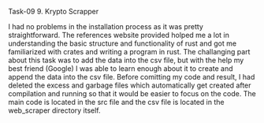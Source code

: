 Task-09  9. Krypto Scrapper

I had no problems in the installation process as it was pretty straightforward. The references website provided holped me a lot in understanding the basic structure and functionality of rust and got me familiarized with crates and writing a program in rust. 
The challanging part about this task was to add the data into the csv file, but with the help my best friend (Google) I was able to learn enough about it to create and append the data into the csv file.
Before comitting my code and result, I had deleted the excess and garbage files which automatically get created after compilation and running so that it would be easier to focus on the code. The main code is located in the src file and the csv file is located in the web_scraper directory itself.
